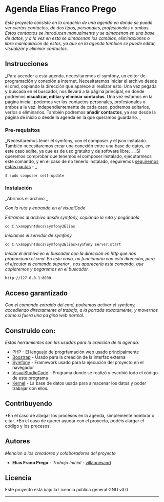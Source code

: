 # Agenda Elías Franco Prego

_Este proyecto consiste en la creación de una agenda en donde se puede ver ciertos contactos, 
de dos tipos, personales, profesionales o ambos. Estos contactos se introducen manualmente y 
se almacenan en una base de datos, y a la vez en esta se almacenan los cambios, eliminaciones 
o libre manipulación de estos, ya que en la agenda también se puede editar, visualizar y 
eliminar contactos._

## Instrucciones

_Para acceder a esta agenda, necesitaremos el symfony, un editor de programación y conexión a internet. 
Necesitaremos iniciar el archivo desde el cmd, copiando la dirección que aparece al realizar esto. Una vez pegada y 
buscada en el buscador, nos llevará a la página principal, en donde podremos **visualizar, editar y eliminar contactos**. 
Una vez estamos en la página inicial, podemos ver los contactos personales, profesionales o ambos a la vez. Independientemente 
de cada caso, podremos editarlos, verlos o eliminarlos. 
También podremos **añadir contactos**, ya sea desde la página de inicio o desde la agenda en la que queramos guardarlo. _

### Pre-requisitos 

_Necesitaremos tener el symfony, con el composer y el json instalado. 
También necesitaremos crear una conexión entre una base de datos, en este caso 
sqlite, ya que es de uso gratuito y de software libre. _
_Si queremos comprobar que tenemos el composer instalado, ejecutarmeos este comando, y en el caso de no tenerlo instalado, 
seguiremos [seguiremos estas pautas](https://symfony.es/documentacion/guia-de-instalacion-de-composer/) - _

```
$ sudo composer self-update
```

### Instalación 

_Abrimos el archivo _

_Con la ruta y entrando en el visualCode_


_Entramos al archivo desde symfony, copiando la ruta y pegándola_

```
cd C:\xampp\htdocs\symfony2Elias

```
_Iniciamos el servidor de symfony_
```
cd C:\xampp\htdocs\Symfony2Elias>symfony server:start
```

_Iniciar el archivo en el buscador con la dirección en http que nos proporciona el cmd. En este caso, no funcionaría con esta dirección, pero al ejecutar el comando superior
, nos aparecería este comando, que copiaremos y pegaremos en el buscador._
```
http://127.0.0.1:8000 

```


## Acceso garantizado

_Con el comando extraído del cmd, podremos activar el symfony, accediendo directamente al trabajo, 
a la portada exactamente, y movernos como si fuera una pa´gina web normal._

## Construido con: 

_Estas herramientes son las usadas para la creación de la agenda._

* [PHP](http://www.dropwizard.io/1.0.2/docs/) - El lenguaje de progrfamación web usado principalmente
* [Boostrap](https://getbootstrap.com/) - Usado para la creación de la interfaz externa
* [Symfony](https://symfony.com/) - Framework usado para la ejecución del proyecto en el navegador
* [VisualStudioCode](https://code.visualstudio.com/) - Programa donde se realizó y escribió todo el código de este programa
* [Kernel](https://www.kerneldatarecovery.com/) - La base de datos usada para almacenar los datos y poder trabajar con ellos. 


## Contribuyendo 

*En el caso de alargar los procesos en la agenda, simplemente nombrar o citar.
*En el caso de querer ayudar con el proyecto, podéis alargar el código y los procesos.

## Autores 

_Mencion a los creadores y colaboradores del proyecto_

* **Elias Frano Prego** - *Trabajo Inicial* - [villanuevand](https://github.com/villanuevand)


## Licencia 

Este proyecto está bajo la Licencia pública general GNU v3.0

---
